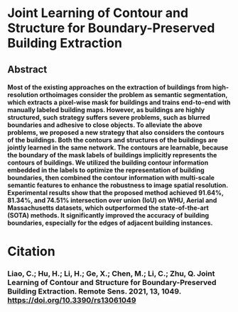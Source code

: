 # Joint Learning of Contour and Structure for Boundary-Preserved Building Extraction

## Abstract
#### Most of the existing approaches on the extraction of buildings from high-resolution orthoimages consider the problem as semantic segmentation, which extracts a pixel-wise mask for buildings and trains end-to-end with manually labeled building maps. However, as buildings are highly structured, such strategy suffers severe problems, such as blurred boundaries and adhesive to close objects. To alleviate the above problems, we proposed a new strategy that also considers the contours of the buildings. Both the contours and structures of the buildings are jointly learned in the same network. The contours are learnable, because the boundary of the mask labels of buildings implicitly represents the contours of buildings. We utilized the building contour information embedded in the labels to optimize the representation of building boundaries, then combined the contour information with multi-scale semantic features to enhance the robustness to image spatial resolution. Experimental results show that the proposed method achieved 91.64%, 81.34%, and 74.51% intersection over union (IoU) on WHU, Aerial and Massachusetts datasets, which outperformed the state-of-the-art (SOTA) methods. It significantly improved the accuracy of building boundaries, especially for the edges of adjacent building instances.

# Citation

### Liao, C.; Hu, H.; Li, H.; Ge, X.; Chen, M.; Li, C.; Zhu, Q. Joint Learning of Contour and Structure for Boundary-Preserved Building Extraction. Remote Sens. 2021, 13, 1049. https://doi.org/10.3390/rs13061049
